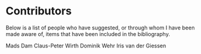# Contributors

Below is a list of people who have suggested, or through whom I have been made
aware of, items that have been included in the bibliography.

Mads Dam
Claus-Peter Wirth
Dominik Wehr
Iris van der Giessen
